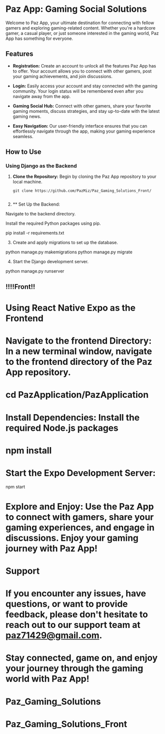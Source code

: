 # Paz App: Gaming Social Solutions

Welcome to Paz App, your ultimate destination for connecting with fellow gamers and exploring gaming-related content. Whether you're a hardcore gamer, a casual player, or just someone interested in the gaming world, Paz App has something for everyone.

## Features

- **Registration:** Create an account to unlock all the features Paz App has to offer. Your account allows you to connect with other gamers, post your gaming achievements, and join discussions.

- **Login:** Easily access your account and stay connected with the gaming community. Your login status will be remembered even after you navigate away from the app.

- **Gaming Social Hub:** Connect with other gamers, share your favorite gaming moments, discuss strategies, and stay up-to-date with the latest gaming news.

- **Easy Navigation:** Our user-friendly interface ensures that you can effortlessly navigate through the app, making your gaming experience seamless.


## How to Use

### Using Django as the Backend

1. **Clone the Repository:** Begin by cloning the Paz App repository to your local machine.

   ```shell
   git clone https://github.com/PazMiz/Paz_Gaming_Solutions_Front/


2. ** Set Up the Backend:

Navigate to the backend directory.

Install the required Python packages using pip.

pip install -r requirements.txt


3. Create and apply migrations to set up the database.

python manage.py makemigrations
python manage.py migrate

4. Start the Django development server.

python manage.py runserver


## !!!!Front!!    ###

# Using React Native Expo as the Frontend

# Navigate to the frontend Directory: In a new terminal window, navigate to the frontend directory of the Paz App repository.

# cd PazApplication/PazApplication

# Install Dependencies: Install the required Node.js packages

# npm install


# Start the Expo Development Server:

npm start


# Explore and Enjoy: Use the Paz App to connect with gamers, share your gaming experiences, and engage in discussions. Enjoy your gaming journey with Paz App!

 # Support
# If you encounter any issues, have questions, or want to provide feedback, please don't hesitate to reach out to our support team at paz71429@gmail.com.

# Stay connected, game on, and enjoy your journey through the gaming world with Paz App!


# Paz_Gaming_Solutions
# Paz_Gaming_Solutions_Front
